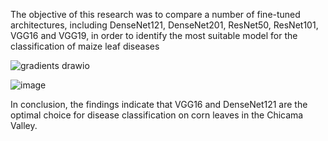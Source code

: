 The objective of this research was to compare a number of fine-tuned architectures, including DenseNet121, DenseNet201, ResNet50, ResNet101, VGG16 and VGG19, in order to identify the most suitable model for the classification of maize leaf diseases

![gradients drawio](https://github.com/user-attachments/assets/3cf4be87-c61c-4d5e-9834-4c892a20259b)

![image](https://github.com/user-attachments/assets/4946dc0c-03d4-4431-83c9-1d74d129417d)


In conclusion, the findings indicate that VGG16 and DenseNet121 are the optimal choice for disease classification on corn leaves in the Chicama Valley. 
